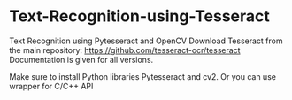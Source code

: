 # Text-Recognition-using-Tesseract
Text Recognition using Pytesseract and OpenCV
Download Tesseract from the main repository: https://github.com/tesseract-ocr/tesseract
Documentation is given for all versions.

Make sure to install Python libraries Pytesseract and cv2.
Or you can use wrapper for C/C++ API
